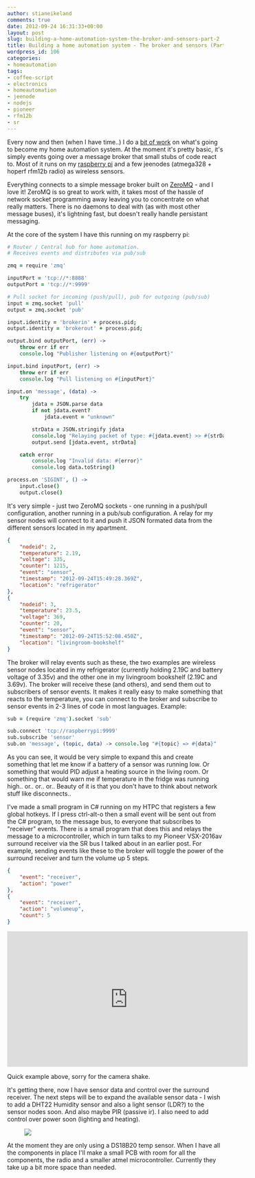 ```yaml
---
author: stianeikeland
comments: true
date: 2012-09-24 16:31:33+00:00
layout: post
slug: building-a-home-automation-system-the-broker-and-sensors-part-2
title: Building a home automation system - The broker and sensors (Part 2)
wordpress_id: 106
categories:
- homeautomation
tags:
- coffee-script
- electronics
- homeautomation
- jeenode
- nodejs
- pioneer
- rfm12b
- sr
---
```


Every now and then (when I have time..) I do a [bit of work](https://github.com/stianeikeland/homeautomation) on what's going to become my home automation system. At the moment it's pretty basic, it's simply events going over a message broker that small stubs of code react to. Most of it runs on my [raspberry pi](http://en.wikipedia.org/wiki/Raspberry_pi) and a few jeenodes (atmega328 + hoperf rfm12b radio) as wireless sensors.

Everything connects to a simple message broker built on [ZeroMQ](http://www.zeromq.org/) - and I love it! ZeroMQ is so great to work with, it takes most of the hassle of network socket programming away leaving you to concentrate on what really matters. There is no daemons to deal with (as with most other message buses), it's lightning fast, but doesn't really handle persistant messaging.

At the core of the system I have this running on my raspberry pi:

~~~ coffee
# Router / Central hub for home automation.
# Receives events and distributes via pub/sub

zmq = require 'zmq'

inputPort = 'tcp://*:8888'
outputPort = 'tcp://*:9999'

# Pull socket for incoming (push/pull), pub for outgoing (pub/sub)
input = zmq.socket 'pull'
output = zmq.socket 'pub'

input.identity = 'brokerin' + process.pid;
output.identity = 'brokerout' + process.pid;

output.bind outputPort, (err) ->
    throw err if err
    console.log "Publisher listening on #{outputPort}"

input.bind inputPort, (err) ->
    throw err if err
    console.log "Pull listening on #{inputPort}"

input.on 'message', (data) ->
    try
        jdata = JSON.parse data
        if not jdata.event?
            jdata.event = "unknown"

        strData = JSON.stringify jdata
        console.log "Relaying packet of type: #{jdata.event} >> #{strData}"
        output.send [jdata.event, strData]

    catch error
        console.log "Invalid data: #{error}"
        console.log data.toString()

process.on 'SIGINT', () ->
    input.close()
    output.close()
~~~

It's very simple - just two ZeroMQ sockets - one running in a push/pull configuration, another running in a pub/sub configuration. A relay for my sensor nodes will connect to it and push it JSON formated data from the different sensors located in my apartment.

~~~ json
{
    "nodeid": 2,
    "temperature": 2.19,
    "voltage": 335,
    "counter": 1215,
    "event": "sensor",
    "timestamp": "2012-09-24T15:49:28.369Z",
    "location": "refrigerator"
},
{
    "nodeid": 3,
    "temperature": 23.5,
    "voltage": 369,
    "counter": 20,
    "event": "sensor",
    "timestamp": "2012-09-24T15:52:08.450Z",
    "location": "livingroom-bookshelf"
}
~~~

The broker will relay events such as these, the two examples are wireless sensor nodes located in my refrigerator (currently holding 2.19C and battery voltage of 3.35v) and the other one in my livingroom bookshelf (2.19C and 3.69v). The broker will receive these (and others), and send them out to subscribers of sensor events. It makes it really easy to make something that reacts to the temperature, you can connect to the broker and subscribe to sensor events in 2-3 lines of code in most languages. Example:

~~~ coffee
sub = (require 'zmq').socket 'sub'

sub.connect 'tcp://raspberrypi:9999'
sub.subscribe 'sensor'
sub.on 'message', (topic, data) -> console.log "#{topic} => #{data}"
~~~

As you can see, it would be very simple to expand this and create something that let me know if a battery of a sensor was running low. Or something that would PID adjust a heating source in the living room. Or something that would warn me if temperature in the fridge was running high.. or.. or.. or.. Beauty of it is that you don't have to think about network stuff like disconnects..

I've made a small program in C# running on my HTPC that registers a few global hotkeys. If I press ctrl-alt-o then a small event will be sent out from the C# program, to the message bus, to everyone that subscribes to "receiver" events. There is a small program that does this and relays the message to a microcontroller, which in turn talks to my Pioneer VSX-2016av surround receiver via the SR bus I talked about in an earlier post. For example, sending events like these to the broker will toggle the power of the surround receiver and turn the volume up 5 steps.

~~~ json
{
    "event": "receiver",
    "action": "power"
},
{
    "event": "receiver",
    "action": "volumeup",
    "count": 5
}
~~~

<iframe width="560" height="315" src="http://www.youtube.com/embed/Zu3gNf3N33s" frameborder="0"> </iframe>

Quick example above, sorry for the camera shake.

It's getting there, now I have sensor data and control over the surround receiver. The next steps will be to expand the available sensor data - I wish to add a DHT22 Humidity sensor and also a light sensor (LDR?) to the sensor nodes soon. And also maybe PIR (passive ir). I also need to add control over power soon (lighting and heating).

<figure>
    <img src="/images/2012-09-24-building-homeauto/jeenode.jpg">
</figure>

At the moment they are only using a DS18B20 temp sensor. When I have all the components in place I'll make a small PCB with room for all the components, the radio and a smaller atmel microcontroller. Currently they take up a bit more space than needed.
